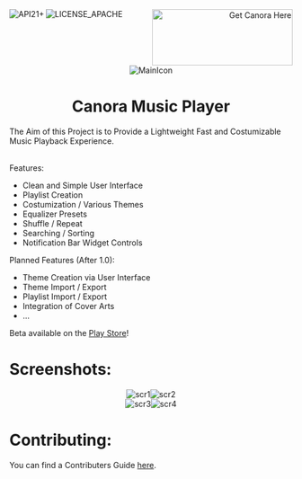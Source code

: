 <div>
<div align="right">
  <img border="0" alt="API21+" src="https://img.shields.io/badge/API-21%2B-green.svg?style=flat" align="left">
  <img border="0" alt="LICENSE_APACHE" src="https://img.shields.io/badge/license-Apache%202-green.svg" align="left">
  <a href="https://play.google.com/store/apps/details?id=ch.swissproductions.canora">
    <img border="0" alt="Get Canora Here" src="https://play.google.com/intl/en_us/badges/images/generic/en_badge_web_generic.png" width="250" height="100">
  </a>
</div>
<div align="center">
  <img src="https://github.com/ZoidbergZero/Canora-MusicPlayer/blob/master/app/src/main/res/mipmap-xxxhdpi/ic_launcher.png" alt="MainIcon"/>
  <h1>Canora Music Player</h1>
  </div>
  </div>
The Aim of this Project is to Provide a Lightweight Fast and Costumizable Music Playback Experience.<br>
<br>

Features:
* Clean and Simple User Interface
* Playlist Creation
* Costumization / Various Themes
* Equalizer Presets
* Shuffle / Repeat
* Searching / Sorting
* Notification Bar Widget Controls

Planned Features (After 1.0):
* Theme Creation via User Interface
* Theme Import / Export
* Playlist Import / Export
* Integration of Cover Arts
* ...

Beta available on the <a href="https://play.google.com/store/apps/details?id=ch.swissproductions.canora">Play Store</a>! 

<h1>Screenshots:</h1><p align=center><img src="https://github.com/ZoidbergZero/Canora-MusicPlayer/blob/master/.github/Promo/promo1.png" alt="scr1"/><img src="https://github.com/ZoidbergZero/Canora-MusicPlayer/blob/master/.github/Promo/promo2.png" alt="scr2"/><br><img src="https://github.com/ZoidbergZero/Canora-MusicPlayer/blob/master/.github/Promo/promo3.png" alt="scr3"/><img src="https://github.com/ZoidbergZero/Canora-MusicPlayer/blob/master/.github/Promo/promo4.png" alt="scr4"/></p>

<h1>Contributing:</h1>
You can find a Contributers Guide <a href="https://github.com/ZoidbergZero/Canora-MediaPlayer/blob/master/Contributing.md">here</a>.
